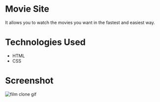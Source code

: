 # Movie Site
It allows you to watch the movies you want in the fastest and easiest way.
# Technologies Used
- HTML
- CSS
# Screenshot

![film clone gif](https://github.com/user-attachments/assets/09c09a59-3a76-43ed-b0cd-2ed20b5bff34)



